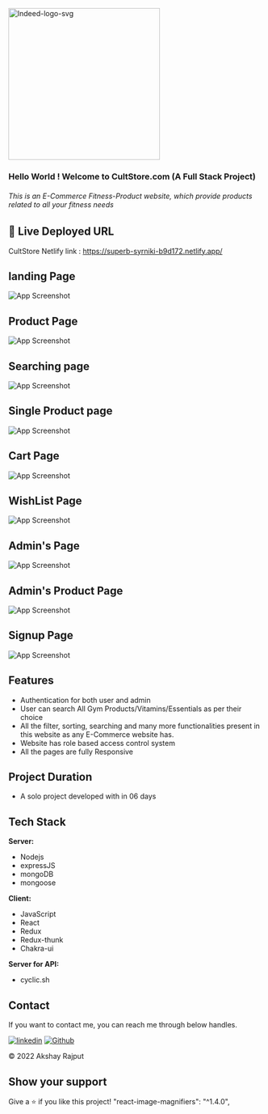 <a href="https://superb-syrniki-b9d172.netlify.app/"><img  src="https://cdn-images.cure.fit/www-curefit-com/image/upload/c_fill,w_135,ar_3.87,q_auto:eco,dpr_2,f_auto,fl_progressive//image/test/brand-logo/cultsport-black-logo.svg" alt="Indeed-logo-svg" border="0" width='300px' /></a>

### Hello World ! Welcome to CultStore.com (A Full Stack Project)

###### This is an E-Commerce Fitness-Product website, which provide products related to all your fitness needs

## 🔗 Live Deployed URL

CultStore Netlify link : https://superb-syrniki-b9d172.netlify.app/

## landing Page

![App Screenshot](https://user-images.githubusercontent.com/107462720/212140024-dc4228df-9970-45ff-97f6-99428ee6a2e9.png)

## Product Page

![App Screenshot](https://user-images.githubusercontent.com/107462720/212140106-463ec177-6f4a-4ae1-a40a-973a02a045c3.png)

## Searching page

![App Screenshot](https://user-images.githubusercontent.com/107462720/212140543-d321a6e8-d437-4962-901d-f4f996ad5903.png)

## Single Product page

![App Screenshot](https://user-images.githubusercontent.com/107462720/212140359-51412ee5-28dc-440a-acf2-5d208e175498.png)

## Cart Page

![App Screenshot](https://user-images.githubusercontent.com/107462720/212140615-58ca5b8c-1f38-42f0-86ef-dd5cd124eb11.png)

## WishList Page

![App Screenshot](https://user-images.githubusercontent.com/107462720/212140727-44c1848a-97a2-4324-b131-98a777841fd1.png)

## Admin's Page

![App Screenshot](https://user-images.githubusercontent.com/107462720/212140876-acc3c229-36a4-47cb-a83c-4d06d44a970a.png)

## Admin's Product Page

![App Screenshot](https://user-images.githubusercontent.com/107462720/212140982-9113b63d-7ea5-490f-87ed-eef4c52b57b6.png)

## Signup Page

![App Screenshot](https://user-images.githubusercontent.com/107462720/212141074-18c7c5d3-3508-4615-956b-b3f250d9f07a.png)


## Features

- Authentication for both user and admin
- User can search All Gym Products/Vitamins/Essentials as per their choice
- All the filter, sorting, searching and many more functionalities present in this website as any E-Commerce website has.
- Website has role based access control system 
- All the pages are fully Responsive

## Project Duration

- A solo project developed with in 06 days

## Tech Stack

**Server:**

- Nodejs
- expressJS
- mongoDB
- mongoose

**Client:**

- JavaScript
- React
- Redux
- Redux-thunk
- Chakra-ui

**Server for API:**

- cyclic.sh

## Contact

If you want to contact me, you can reach me through below handles.

[![linkedin](https://img.shields.io/badge/Akshay_Rajput-0077B5?style=for-the-badge&logo=linkedin&logoColor=white)](https://www.linkedin.com/in/akshay-rajput-422794220/)
[![Github](https://img.shields.io/badge/Akshay_Rajput-20232A?style=for-the-badge&logo=Github&logoColor=white)](https://github.com/actuallyakshay)

© 2022 Akshay Rajput

## Show your support

Give a ⭐️ if you like this project!
    "react-image-magnifiers": "^1.4.0",
